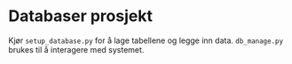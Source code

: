 # Databaser prosjekt
Kjør `setup_database.py` for å lage tabellene og legge inn data.
`db_manage.py` brukes til å interagere med systemet.